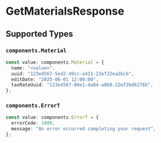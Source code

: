 # GetMaterialsResponse


## Supported Types

### `components.Material`

```typescript
const value: components.Material = {
  name: "<value>",
  uuid: "123e4567-5ed2-49cc-a411-22ef22ea2bcb",
  editDate: "2025-06-01 12:00:00",
  taxRateUuid: "123e4567-86e1-4a84-a0b0-22ef2bd6276b",
};
```

### `components.ErrorT`

```typescript
const value: components.ErrorT = {
  errorCode: 1000,
  message: "An error occurred completing your request",
};
```

